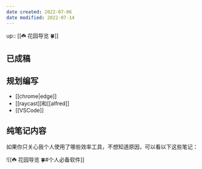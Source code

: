```yaml
---
date created: 2022-07-06
date modified: 2022-07-14
---
```


up:: [[☘️ 花园导览 🍀]]

## 已成稿

## 规划编写

- [[chrome|edge]]
- [[raycast]]和[[alfred]]
- [[VSCode]]

## 纯笔记内容

如果你只关心我个人使用了哪些效率工具，不想知道原因，可以看以下这些笔记：

![[☘️ 花园导览 🍀#个人必备软件]]
